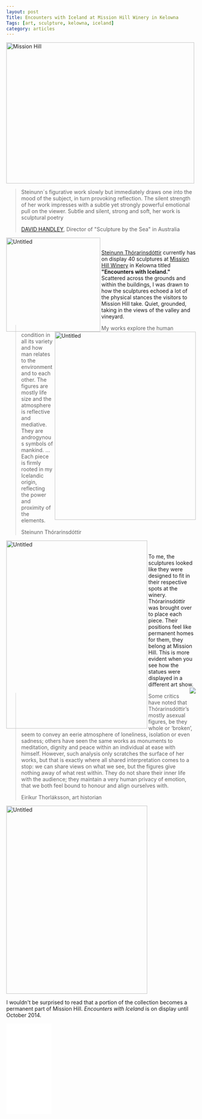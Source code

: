 ```yaml
---
layout: post
Title: Encounters with Iceland at Mission Hill Winery in Kelowna
Tags: [art, sculpture, kelowna, iceland]
category: articles
---
```

<a href="https://www.flickr.com/photos/jmccullough/14820184995" title="Mission Hill by James M., on Flickr"><img src="https://farm3.staticflickr.com/2939/14820184995_51471c4880.jpg" width="500" height="375" alt="Mission Hill"></a>

> Steinunn´s figurative work slowly but immediately draws one into the mood of the subject, in turn provoking reflection. The silent strength of her work impresses with a subtle yet strongly powerful emotional pull on the viewer. Subtle and silent, strong and soft, her work is sculptural poetry
>
> [DAVID HANDLEY](http://www.steinunnth.com/literature.html "David Handley Quote"), Director of "Sculpture by the Sea" in Australia

<img src="https://farm3.staticflickr.com/2905/14817705494_cf4243c8a9.jpg" align="left" width="250" height="250" alt="Untitled">
<br>

[Steinunn Thórarinsdóttir](http://www.steinunnth.com/ "Steinunn Thorarinsdottir") currently has on display 40 sculptures at [Mission Hill Winery](http://www.missionhillwinery.com/ "Mission Hill Winery") in Kelowna titled **"Encounters with Iceland."** Scattered across the grounds and within the buildings, I was drawn to how the sculptures echoed a lot of the physical stances the visitors to Mission Hill take. Quiet, grounded, taking in the views of the valley and vineyard. 

<img src="https://farm4.staticflickr.com/3852/14820070785_49b13bfd43.jpg" align="right" width="375" height="500" alt="Untitled">

> My works explore the human condition in all its variety and how man relates to the environment and to each other. The figures are mostly life size and the atmosphere is reflective and mediative. They are androgynous symbols of mankind. ... Each piece is firmly rooted in my Icelandic origin, reflecting the power and proximity of the elements.
> 
> Steinunn Thórarinsdóttir

<img src="https://farm4.staticflickr.com/3904/14576698479_3a49c44fc9.jpg" align="left" width="375" height="500" alt="Untitled" padding="5px">
<br>
<br>
To me, the sculptures looked like they were designed to fit in their respective spots at the winery. Thórarinsdóttir was brought over to place each piece. Their positions feel like permanent homes for them, they belong at Mission Hill. This is more evident when you see how the statues were displayed in a different art show.

<img src="http://www.steinunnth.com/images/7%202012%20encounter%20scott%20white%20contemporary.jpg" align="right">
<br>

> Some critics have noted that Thórarinsdóttir’s mostly asexual figures, be they whole or ‘broken’, seem to convey an eerie atmosphere of loneliness, isolation or even sadness; others have seen the same works as monuments to meditation, dignity and peace within an individual at ease with himself. However, such analysis only scratches the surface of her works, but that is exactly where all shared interpretation comes to a stop: we can share views on what we see, but the figures give nothing away of what rest within. They do not share their inner life with the audience; they maintain a very human privacy of emotion, that we both feel bound to honour and align ourselves with.
>
> Eiríkur Thorláksson, art historian

<img src="https://farm6.staticflickr.com/5592/14633408239_321fed2452.jpg" width="375" height="500" alt="Untitled">

I wouldn't be surprised to read that a portion of the collection becomes a permanent part of Mission Hill. *Encounters with Iceland* is on display until October 2014.


<iframe style="width:120px;height:240px;" marginwidth="0" marginheight="0" scrolling="no" frameborder="0" src="//ws-na.amazon-adsystem.com/widgets/q?ServiceVersion=20070822&OneJS=1&Operation=GetAdHtml&MarketPlace=US&source=ss&ref=ss_til&ad_type=product_link&tracking_id=four0b-20&marketplace=amazon&region=US&placement=1770502300&asins=1770502300&linkId=L6X5VMGJYRG5PLT3&show_border=true&link_opens_in_new_window=true">
</iframe>
